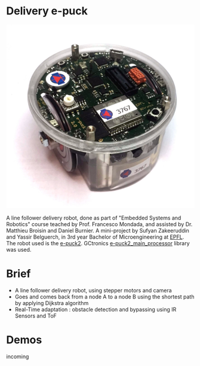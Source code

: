 # Delivery e-puck
<img src="./e-puck.jpg"/>

A line follower delivery robot, done as part of "Embedded Systems and Robotics" course teached by Prof. Francesco Mondada, and assisted by Dr. Matthieu Broisin and Daniel Burnier.
A mini-project by Sufyan Zakeeruddin and Yassir Belguerch, in 3rd year Bachelor of Microengineering at [EPFL](https://www.epfl.ch/).
The robot used is the [e-puck2](https://www.gctronic.com/doc/index.php/e-puck2). GCtronics [e-puck2_main_processor](https://github.com/e-puck2/e-puck2_main-processor) library was used.


# Brief
- A line follower delivery robot, using stepper motors and camera
- Goes and comes back from a node A to a node B using the shortest path by applying Dijkstra algorithm
- Real-Time  adaptation : obstacle detection and bypassing using IR Sensors and ToF

# Demos

incoming

